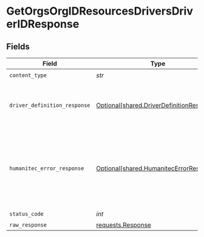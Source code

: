 # GetOrgsOrgIDResourcesDriversDriverIDResponse


## Fields

| Field                                                                                             | Type                                                                                              | Required                                                                                          | Description                                                                                       |
| ------------------------------------------------------------------------------------------------- | ------------------------------------------------------------------------------------------------- | ------------------------------------------------------------------------------------------------- | ------------------------------------------------------------------------------------------------- |
| `content_type`                                                                                    | *str*                                                                                             | :heavy_check_mark:                                                                                | N/A                                                                                               |
| `driver_definition_response`                                                                      | [Optional[shared.DriverDefinitionResponse]](../../models/shared/driverdefinitionresponse.md)      | :heavy_minus_sign:                                                                                | The requested Resources Driver details.<br/><br/>                                                 |
| `humanitec_error_response`                                                                        | [Optional[shared.HumanitecErrorResponse]](../../models/shared/humanitecerrorresponse.md)          | :heavy_minus_sign:                                                                                | A Resource Driver with the 'driverId' ID is not found or is not accessible by the organization.<br/><br/> |
| `status_code`                                                                                     | *int*                                                                                             | :heavy_check_mark:                                                                                | N/A                                                                                               |
| `raw_response`                                                                                    | [requests.Response](https://requests.readthedocs.io/en/latest/api/#requests.Response)             | :heavy_minus_sign:                                                                                | N/A                                                                                               |